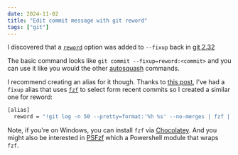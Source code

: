 ```yaml
---
date: 2024-11-02
title: "Edit commit message with git reword"
tags: ["git"]
---
```


I discovered that a [`reword`](https://git-scm.com/docs/git-commit?ref=blog.gitbutler.com#Documentation/git-commit.txt---fixupamendrewordltcommitgt) option was added to `--fixup` back in [git 2.32](https://devclass.com/2021/06/07/got-typos-git-2-32-lands-finally-offers-way-to-reword-commits/)

The basic command looks like `git commit --fixup=reword:<commit>` and you can use it like you would the other [autosquash](https://thoughtbot.com/blog/autosquashing-git-commits) commands.

I recommend creating an alias for it though.
Thanks to [this post](https://jordanelver.co.uk/blog/2020/06/04/fixing-commits-with-git-commit-fixup-and-git-rebase-autosquash/), I've had a `fixup` alias that uses [`fzf`](https://github.com/junegunn/fzf) to select form recent commits so I created a similar one for reword:

```bash
[alias]
  reword = "!git log -n 50 --pretty=format:'%h %s' --no-merges | fzf | cut -c -7 | xargs -o -I{} git commit --fixup=reword:{}"
```

Note, if you're on Windows, you can install `fzf` via [Chocolatey](https://chocolatey.org/packages/fzf).
And you might also be interested in [PSFzf](https://github.com/kelleyma49/PSFzf) which a Powershell module that wraps `fzf`.
